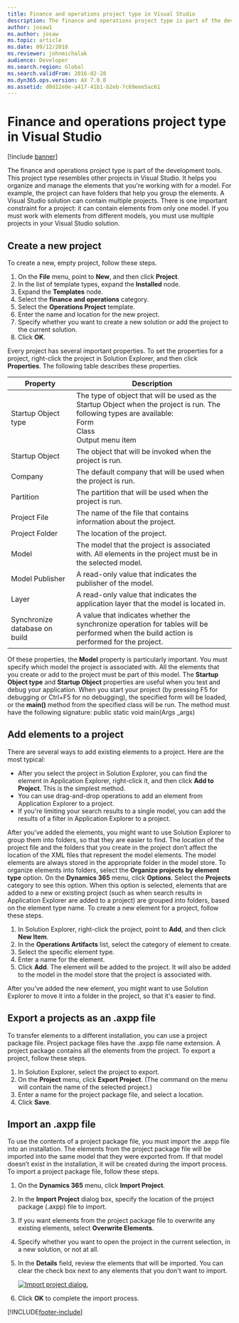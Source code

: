 ```yaml
---
title: Finance and operations project type in Visual Studio
description: The finance and operations project type is part of the development tools. Learn about creating new projects and elements to a project.
author: josaw1
ms.author: josaw
ms.topic: article
ms.date: 09/12/2018
ms.reviewer: johnmichalak
audience: Developer
ms.search.region: Global
ms.search.validFrom: 2016-02-28
ms.dyn365.ops.version: AX 7.0.0
ms.assetid: d0d12e0e-a417-41b1-b2eb-7c69eee5ac61
---
```


# Finance and operations project type in Visual Studio

[!include [banner](../includes/banner.md)]

The finance and operations project type is part of the development tools. This project type resembles other projects in Visual Studio. It helps you organize and manage the elements that you're working with for a model. For example, the project can have folders that help you group the elements. A Visual Studio solution can contain multiple projects. There is one important constraint for a project: it can contain elements from only one model. If you must work with elements from different models, you must use multiple projects in your Visual Studio solution.

## Create a new project

To create a new, empty project, follow these steps.

1. On the **File** menu, point to **New**, and then click **Project**.
2. In the list of template types, expand the **Installed** node.
3. Expand the **Templates** node.
4. Select the **finance and operations** category.
5. Select the **Operations Project** template.
6. Enter the name and location for the new project.
7. Specify whether you want to create a new solution or add the project to the current solution.
8. Click **OK**.

Every project has several important properties. To set the properties for a project, right-click the project in Solution Explorer, and then click **Properties**. The following table describes these properties.

Property | Description
---|---
Startup Object type | The type of object that will be used as the Startup Object when the project is run. The following types are available:<br>Form<br>Class<br>Output menu item
|Startup Object | The object that will be invoked when the project is run.
|Company | The default company that will be used when the project is run.
|Partition | The partition that will be used when the project is run.
|Project File | The name of the file that contains information about the project.
|Project Folder | The location of the project.
|Model | The model that the project is associated with. All elements in the project must be in the selected model.
|Model Publisher | A read-only value that indicates the publisher of the model.
|Layer | A read-only value that indicates the application layer that the model is located in.
|Synchronize database on build | A value that indicates whether the synchronize operation for tables will be performed when the build action is performed for the project.

Of these properties, the **Model** property is particularly important. You must specify which model the project is associated with. All the elements that you create or add to the project must be part of this model. The **Startup Object type** and **Startup Object** properties are useful when you test and debug your application. When you start your project (by pressing F5 for debugging or Ctrl+F5 for no debugging), the specified form will be loaded, or the **main()** method from the specified class will be run. The method must have the following signature: public static void main(Args \_args)

## Add elements to a project

There are several ways to add existing elements to a project. Here are the most typical:

- After you select the project in Solution Explorer, you can find the element in Application Explorer, right-click it, and then click **Add to Project**. This is the simplest method.
- You can use drag-and-drop operations to add an element from Application Explorer to a project.
- If you're limiting your search results to a single model, you can add the results of a filter in Application Explorer to a project.

After you've added the elements, you might want to use Solution Explorer to group them into folders, so that they are easier to find. The location of the project file and the folders that you create in the project don’t affect the location of the XML files that represent the model elements. The model elements are always stored in the appropriate folder in the model store. To organize elements into folders, select the **Organize projects by element type** option. On the **Dynamics 365** menu, click **Options**. Select the **Projects** category to see this option. When this option is selected, elements that are added to a new or existing project (such as when search results in Application Explorer are added to a project) are grouped into folders, based on the element type name. To create a new element for a project, follow these steps.

1. In Solution Explorer, right-click the project, point to **Add**, and then click **New Item**.
2. In the **Operations Artifacts** list, select the category of element to create.
3. Select the specific element type.
4. Enter a name for the element.
5. Click **Add**. The element will be added to the project. It will also be added to the model in the model store that the project is associated with.

After you've added the new element, you might want to use Solution Explorer to move it into a folder in the project, so that it's easier to find.

## Export a projects as an .axpp file

To transfer elements to a different installation, you can use a project package file. Project package files have the .axpp file name extension. A project package contains all the elements from the project. To export a project, follow these steps.

1. In Solution Explorer, select the project to export.
2. On the **Project** menu, click **Export Project**. (The command on the menu will contain the name of the selected project.)
3. Enter a name for the project package file, and select a location.
4. Click **Save**.

## Import an .axpp file

To use the contents of a project package file, you must import the .axpp file into an installation. The elements from the project package file will be imported into the same model that they were exported from. If that model doesn’t exist in the installation, it will be created during the import process. To import a project package file, follow these steps.

1. On the **Dynamics 365** menu, click **Import Project**.
2. In the **Import Project** dialog box, specify the location of the project package (.axpp) file to import.
3. If you want elements from the project package file to overwrite any existing elements, select **Overwrite Elements**.
4. Specify whether you want to open the project in the current selection, in a new solution, or not at all.
5. In the **Details** field, review the elements that will be imported. You can clear the check box next to any elements that you don't want to import.

    [![Import project dialog.](./media/17_devotoolsconcept.png)](./media/17_devotoolsconcept.png)

6. Click **OK** to complete the import process.


[!INCLUDE[footer-include](../../../includes/footer-banner.md)]
